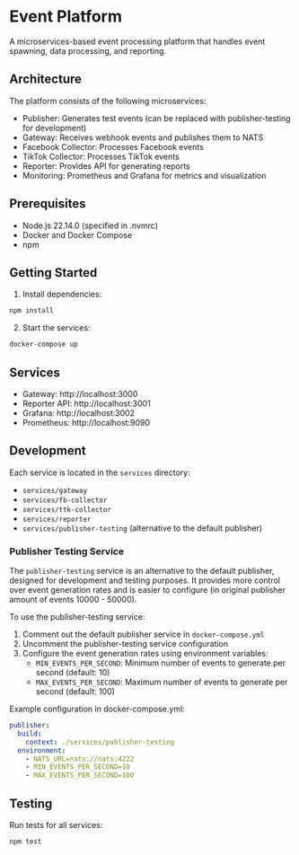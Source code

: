 # Event Platform

A microservices-based event processing platform that handles event spawning, data processing, and reporting.

## Architecture

The platform consists of the following microservices:
- Publisher: Generates test events (can be replaced with publisher-testing for development)
- Gateway: Receives webhook events and publishes them to NATS
- Facebook Collector: Processes Facebook events
- TikTok Collector: Processes TikTok events
- Reporter: Provides API for generating reports
- Monitoring: Prometheus and Grafana for metrics and visualization

## Prerequisites

- Node.js 22.14.0 (specified in .nvmrc)
- Docker and Docker Compose
- npm

## Getting Started

1. Install dependencies:
```bash
npm install
```

2. Start the services:
```bash
docker-compose up
```

## Services

- Gateway: http://localhost:3000
- Reporter API: http://localhost:3001
- Grafana: http://localhost:3002
- Prometheus: http://localhost:9090

## Development

Each service is located in the `services` directory:
- `services/gateway`
- `services/fb-collector`
- `services/ttk-collector`
- `services/reporter`
- `services/publisher-testing` (alternative to the default publisher)

### Publisher Testing Service

The `publisher-testing` service is an alternative to the default publisher, designed for development and testing purposes. It provides more control over event generation rates and is easier to configure (in original publisher amount of events 10000 - 50000).

To use the publisher-testing service:
1. Comment out the default publisher service in `docker-compose.yml`
2. Uncomment the publisher-testing service configuration
3. Configure the event generation rates using environment variables:
   - `MIN_EVENTS_PER_SECOND`: Minimum number of events to generate per second (default: 10)
   - `MAX_EVENTS_PER_SECOND`: Maximum number of events to generate per second (default: 100)

Example configuration in docker-compose.yml:
```yaml
publisher:
  build:
    context: ./services/publisher-testing
  environment:
    - NATS_URL=nats://nats:4222
    - MIN_EVENTS_PER_SECOND=10
    - MAX_EVENTS_PER_SECOND=100
```

## Testing

Run tests for all services:
```bash
npm test
```